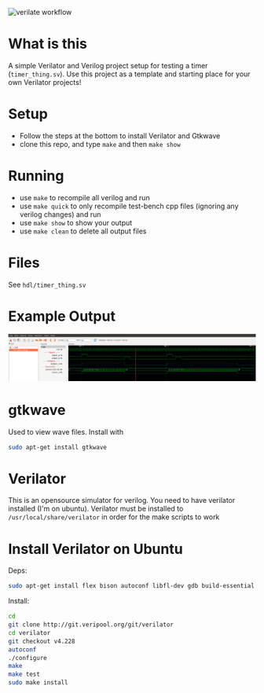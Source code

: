 ![verilate workflow](https://github.com/esromneb/verilator-project-template/actions/workflows/verilate.yml/badge.svg)

What is this
===

A simple Verilator and Verilog project setup for testing a timer (`timer_thing.sv`). Use this project as a template and starting place for your own Verilator projects!

Setup
===
* Follow the steps at the bottom to install Verilator and Gtkwave
* clone this repo, and type `make` and then `make show`

Running
===
* use `make` to recompile all verilog and run
* use `make quick` to only recompile test-bench cpp files (ignoring any verilog changes) and run
* use `make show` to show your output
* use `make clean` to delete all output files


Files
===
See `hdl/timer_thing.sv`


Example Output
===
![example1](assets/example1.png)



gtkwave
===
Used to view wave files.  Install with
```bash
sudo apt-get install gtkwave
```


Verilator
===
This is an opensource simulator for verilog.  You need to have verilator installed (I'm on ubuntu).  Verilator must be installed to `/usr/local/share/verilator` in order for the make scripts to work

Install Verilator on Ubuntu
===

Deps:
```bash
sudo apt-get install flex bison autoconf libfl-dev gdb build-essential
```

Install:
```bash
cd
git clone http://git.veripool.org/git/verilator
cd verilator
git checkout v4.228
autoconf
./configure
make
make test
sudo make install
```


